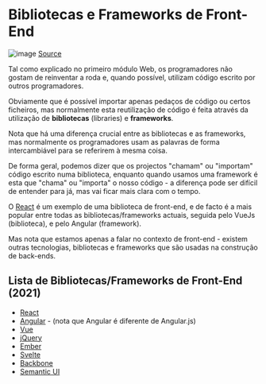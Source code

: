 # Bibliotecas e Frameworks de Front-End

![image](https://user-images.githubusercontent.com/39055313/150637782-2261b038-0164-4945-9db8-842cda40d658.png)
[Source](https://www.gurutechnolabs.com/top-front-end-frameworks/)

Tal como explicado no primeiro módulo Web, os programadores não gostam de reinventar a roda e, quando possível, utilizam código escrito por outros programadores.

Obviamente que é possível importar apenas pedaços de código ou certos ficheiros, mas normalmente esta reutilização de código é feita através da utilização de **bibliotecas** (libraries) e **frameworks**.

Nota que há uma diferença crucial entre as bibliotecas e as frameworks, mas normalmente os programadores usam as palavras de forma intercambiável para se referirem à mesma coisa.

De forma geral, podemos dizer que os projectos "chamam" ou "importam" código escrito numa biblioteca, enquanto quando usamos uma framework é esta que "chama" ou "importa" o nosso código - a diferença pode ser difícil de entender para já, mas vai ficar mais clara com o tempo.

O [React](https://reactjs.org/) é um exemplo de uma biblioteca de front-end, e de facto é a mais popular entre todas as bibliotecas/frameworks actuais, seguida pelo VueJs (biblioteca), e pelo Angular (framework).

Mas nota que estamos apenas a falar no contexto de front-end - existem outras tecnologias, bibliotecas e frameworks que são usadas na construção de back-ends.

## Lista de Bibliotecas/Frameworks de Front-End (2021)

* [React](https://reactjs.org/) 
* [Angular](https://angular.io/) - (nota que Angular é diferente de Angular.js)
* [Vue](https://vuejs.org/)
* [jQuery](https://jquery.com/)
* [Ember](https://emberjs.com/)
* [Svelte](https://svelte.dev/)
* [Backbone](https://backbonejs.org/)
* [Semantic UI](https://semantic-ui.com/)
